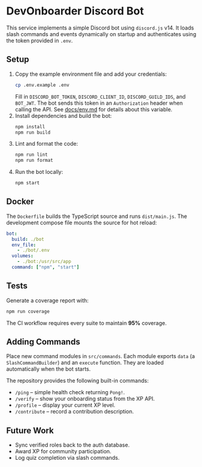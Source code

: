 # DevOnboarder Discord Bot

This service implements a simple Discord bot using `discord.js` v14.
It loads slash commands and events dynamically on startup and authenticates
using the token provided in `.env`.

## Setup

1. Copy the example environment file and add your credentials:
   ```bash
   cp .env.example .env
   ```
   Fill in `DISCORD_BOT_TOKEN`, `DISCORD_CLIENT_ID`, `DISCORD_GUILD_IDS`,
   and `BOT_JWT`. The bot sends this token in an `Authorization` header
   when calling the API. See [docs/env.md](../docs/env.md) for details
   about this variable.
2. Install dependencies and build the bot:
   ```bash
   npm install
   npm run build
   ```
3. Lint and format the code:
   ```bash
   npm run lint
   npm run format
   ```
4. Run the bot locally:
   ```bash
   npm start
   ```

## Docker

The `Dockerfile` builds the TypeScript source and runs `dist/main.js`.
The development compose file mounts the source for hot reload:

```yaml
bot:
  build: ./bot
  env_file:
    - ./bot/.env
  volumes:
    - ./bot:/usr/src/app
  command: ["npm", "start"]
```

## Tests

Generate a coverage report with:

```bash
npm run coverage
```

The CI workflow requires every suite to maintain **95%** coverage.

## Adding Commands

Place new command modules in `src/commands`. Each module exports
`data` (a `SlashCommandBuilder`) and an `execute` function. They are
loaded automatically when the bot starts.

The repository provides the following built-in commands:

- `/ping` – simple health check returning `Pong!`.
- `/verify` – show your onboarding status from the XP API.
- `/profile` – display your current XP level.
- `/contribute` – record a contribution description.

## Future Work

- Sync verified roles back to the auth database.
- Award XP for community participation.
- Log quiz completion via slash commands.

